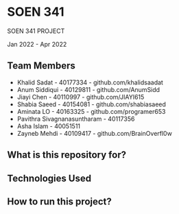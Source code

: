 # SOEN 341
SOEN 341 PROJECT

Jan 2022 - Apr 2022

## Team Members
- Khalid Sadat - 40177334 - github.com/khalidsaadat
- Anum Siddiqui - 40129811 - github.com/AnumSidd
- Jiayi Chen - 40110997 - github.com/JIAYI615
- Shabia Saeed - 40154081 - github.com/shabiasaeed
- Aminata LO - 40163325 - github.com/programer653
- Pavithra Sivagnanasuntharam - 40117356
- Asha Islam - 40051511
- Zayneb Mehdi - 40109417 - github.com/BrainOverfl0w

## What is this repository for?

## Technologies Used

## How to run this project?
